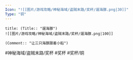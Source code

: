 ```yaml
---
Icon: "![[图片/游戏攻略/神秘海域/盗贼末路/奖杯/遛海豚.png|30]]"
Type: "铜"
---
```

```ad-common-bronze-trophy
title: (Title:: "遛海豚")
![[图片/游戏攻略/神秘海域/盗贼末路/奖杯/遛海豚.png|100]]

(Comment:: "让三只海豚跟着小船")
```

#神秘海域/盗贼末路/奖杯 #奖杯 #奖杯/铜
